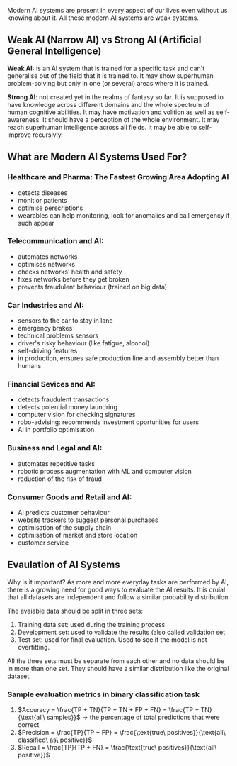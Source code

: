 Modern AI systems are present in every aspect of our lives even without us knowing about it. All these modern AI systems are weak systems. 

## Weak AI (Narrow AI) vs Strong AI (Artificial General Intelligence) 
**Weak AI:** is an AI system that is trained for a specific task and can't generalise out of the field that it is trained to. It may show superhuman problem-solving but only in one (or several) areas where it is trained. 

**Strong AI**: not created yet in the realms of fantasy so far. It is supposed to have knowledge across different domains and the whole spectrum of human cognitive abilities. It may have motivation and volition as well as self-awareness. It should have a perception of the whole environment. It may reach superhuman intelligence across all fields. It may be able to self-improve recursivly. 

## What are Modern AI Systems Used For? 

### Healthcare and Pharma: The Fastest Growing Area Adopting AI
- detects diseases
- monitior patients
- optimise perscriptions
- wearables can help monitoring, look for anomalies and call emergency if such appear

### Telecommunication and AI: 
- automates networks
- optimises networks
- checks networks' health and safety
- fixes networks before they get broken
- prevents fraudulent behaviour (trained on big data)

### Car Industries and AI: 
- sensors to the car to stay in lane
- emergency brakes
- technical problems sensors
- driver's risky behaviour (like fatigue, alcohol)
- self-driving features
- in production, ensures safe production line and assembly better than humans

### Financial Sevices and AI: 
- detects fraudulent transactions
- detects potential money laundring
- computer vision for checking signatures
- robo-advising: recommends investment oportunities for users
- AI in portfolio optimisation

### Business and Legal and AI: 
- automates repetitive tasks
- robotic process augmentation with ML and computer vision
- reduction of the risk of fraud

### Consumer Goods and Retail and AI: 
- AI predicts customer behaviour
- website trackers to suggest personal purchases
- optimisation of the supply chain
- optimisation of market and store location
- customer service

## Evaulation of AI Systems 
Why is it important? As more and more everyday tasks are performed by AI, there is a growing need for good ways to evaluate the AI results. It is cruial that all datasets are independent and follow a similar probability distribution. 

The avaiable data should be split in three sets: 
1. Training data set: used during the training process
2. Development set: used to validate the results (also called validation set
3. Test set: used for final evaluation. Used to see if the model is not overfitting.

All the three sets must be separate from each other and no data should be in more than one set. They should have a similar distribution like the original dataset. 

### Sample evaluation metrics in binary classification task
1.  $Accuracy = \frac{TP + TN}{TP + TN + FP + FN} = \frac{TP + TN}{\text{all\ samples}}$ -> the percentage of total predictions that were correct
2.  $Precision = \frac{TP}{TP + FP} = \frac{\text{true\ positives}}{\text{all\ classified\ as\ positive}}$
3.  $Recall = \frac{TP}{TP + FN} = \frac{\text{true\ positives}}{\text{all\ positive}}$
